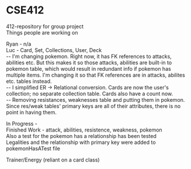 # CSE412
412-repository for group project <br/>
Things people are working on <br/>

Ryan - n/a <br/>
Luc - Card, Set, Collections, User, Deck <br/>
-- I'm changing pokemon. Right now, it has FK references to attacks, abilities etc. But this makes it so those attacks, abilities are built-in to
   pokemon table, which would result in redundant info if pokemon has multiple items. I'm changing it so that FK references are in attacks, abilites etc.
   tables instead. <br/>
-- I simplified ER -> Relational conversion. Cards are now the user's collection; no separate collection table. Cards also have a count now. <br/>
-- Removing resistances, weaknesses table and putting them in pokemon. Since res/weak tables' primary keys are all of their attributes, there is no point in having them.

In Progress - <br/>
Finished Work - attack, abilities, resistence, weakness, pokemon <br/>
Also a test for the pokemon has a relationship has been tested <br/>
Legalities and the relationship with primary key were added to pokemonHasATest file <br/>

Trainer/Energy (reliant on a card class) <br/>


